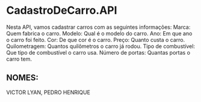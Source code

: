 # CadastroDeCarro.API
Nesta API, vamos cadastrar carros com as seguintes informações:
Marca: Quem fabrica o carro.
Modelo: Qual é o modelo do carro.
Ano: Em que ano o carro foi feito.
Cor: De que cor é o carro.
Preço: Quanto custa o carro.
Quilometragem: Quantos quilômetros o carro já rodou.
Tipo de combustível: Que tipo de combustível o carro usa.
Número de portas: Quantas portas o carro tem.
## NOMES:
VICTOR LYAN,
PEDRO HENRIQUE
